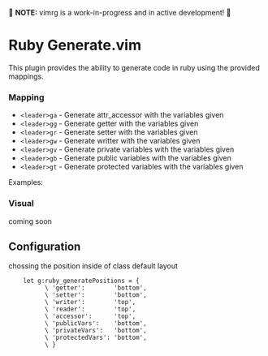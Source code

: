 :construction: __NOTE:__ vimrg is a work-in-progress and in active development! :construction:

Ruby Generate.vim
===============

This plugin provides the ability to generate code in ruby using the provided mappings.

### Mapping

- `<leader>ga` - Generate attr_accessor with the variables given
- `<leader>gg` - Generate getter with the variables given
- `<leader>gr` - Generate setter with the variables given
- `<leader>gw` - Generate writter with the variables given
- `<leader>gv` - Generate private variables with the variables given
- `<leader>gb` - Generate public variables with the variables given
- `<leader>gt` - Generate protected variables with the variables given

Examples:


### Visual
coming soon

Configuration
-------------
chossing the position inside of class
default layout
```vim
    let g:ruby_generatePositions = {
          \ 'getter':        'bottom',
          \ 'setter':        'bottom',
          \ 'writer':        'top',
          \ 'reader':        'top',
          \ 'accessor':      'top',
          \ 'publicVars':    'bottom',
          \ 'privateVars':   'bottom',
          \ 'protectedVars': 'bottom',
          \ }
 ```
